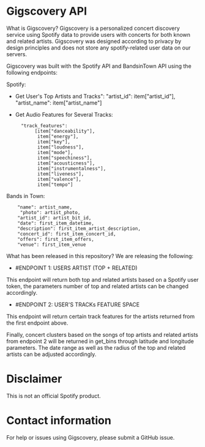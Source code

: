 # Gigscovery API

What is Gigscovery?
Gigscovery is a personalized concert discovery service using Spotify data to provide users with concerts for both known and related artists. Gigscovery was designed according to privacy by design principles and does not store any spotify-related user data on our servers. 

Gigscovery was built with the Spotify API and BandsinTown API using the following endpoints: 

Spotify:
- Get User's Top Artists and Tracks":
                "artist_id": item["artist_id"],
                "artist_name": item["artist_name"]

- Get Audio Features for Several Tracks:

        "track_features":
             [item["danceability"],
              item["energy"],
              item["key"],
              item["loudness"],
              item["mode"],
              item["speechiness"],
              item["acousticness"],
              item["instrumentalness"],
              item["liveness"],
              item["valence"],
              item["tempo"]

Bands in Town:

        "name": artist_name,
         "photo": artist_photo,
        "artist_id": artist_bit_id,
        "date": first_item_datetime,
        "description": first_item_artist_description,
        "concert_id": first_item_concert_id,
        "offers": first_item_offers,
        "venue": first_item_venue

What has been released in this repository?
We are releasing the following: 

- #ENDPOINT 1: USERS ARTIST (TOP + RELATED)

This endpoint will return both top and related artists based on a Spotify user token, the parameters number of top and related artists can be changed accordingly. 

- #ENDPOINT 2: USER'S TRACKs FEATURE SPACE

This endpoint will return certain track features for the artists returned from the first endpoint above. 

Finally, concert clusters based on the songs of top artists and related artists from endpoint 2 will be returned in get_bins through latitude and longitude parameters. The date range as well as the radius of the top and related artists can be adjusted accordingly. 


# Disclaimer

This is not an official Spotify product.

# Contact information

For help or issues using Gigscovery, please submit a GitHub issue.
